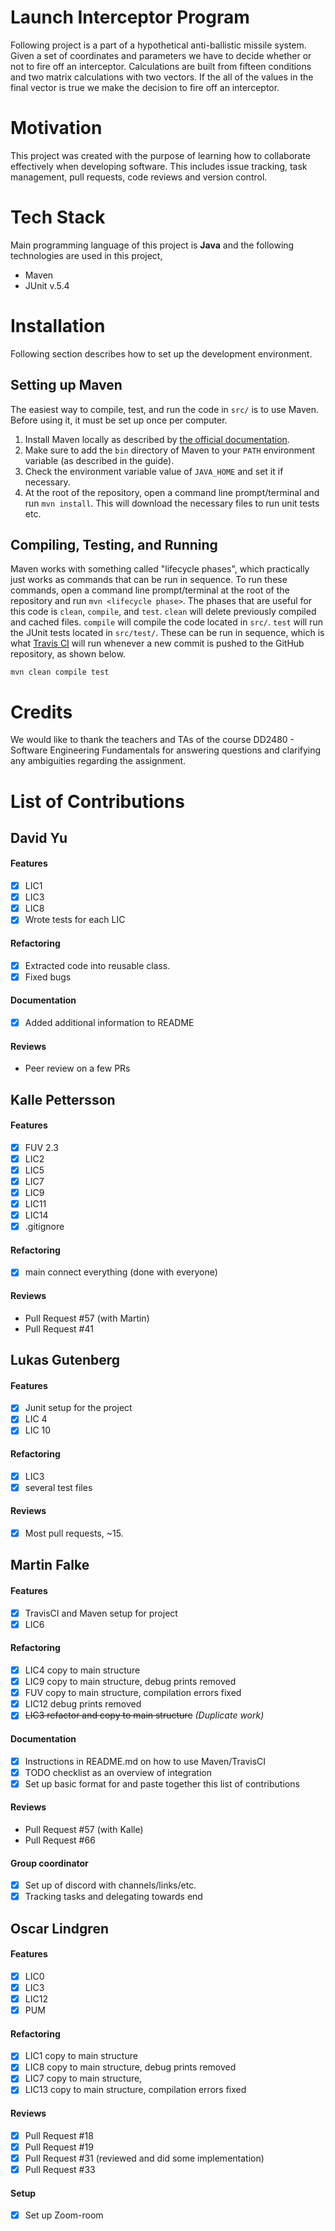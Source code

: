 # Launch Interceptor Program 
Following project is a part of a hypothetical anti-ballistic missile system. Given a set of coordinates and parameters we have to decide whether or not to fire off an interceptor. Calculations are built from fifteen conditions and two matrix calculations with two vectors. If the all of the values in the final vector is true we make the decision to fire off an interceptor. 

# Motivation 
This project was created with the purpose of learning how to collaborate effectively when developing software. This includes issue tracking, task management, pull requests, code reviews and version control. 

# Tech Stack 
Main programming language of this project is **Java** and the following technologies are used in this project, 
* Maven 
* JUnit v.5.4 

# Installation
Following section describes how to set up the development environment. 

## Setting up Maven
The easiest way to compile, test, and run the code in `src/` is to use Maven. Before using it, it must be set up once per computer.
1. Install Maven locally as described by [the official documentation](https://maven.apache.org/install.html).
2. Make sure to add the `bin` directory of Maven to your `PATH` environment variable (as described in the guide).
3. Check the environment variable value of `JAVA_HOME` and set it if necessary. 
4. At the root of the repository, open a command line prompt/terminal and run `mvn install`. This will download the necessary files to run unit tests etc.

## Compiling, Testing, and Running
Maven works with something called "lifecycle phases", which practically just works as commands that can be run in sequence. To run these commands, open a command line prompt/terminal at the root of the repository and run `mvn <lifecycle phase>`. The phases that are useful for this code is `clean`, `compile`, and `test`. `clean` will delete previously compiled and cached files. `compile` will compile the code located in `src/`. `test` will run the JUnit tests located in `src/test/`. These can be run in sequence, which is what [Travis CI](https://docs.travis-ci.com/) will run whenever a new commit is pushed to the GitHub repository, as shown below.

`mvn clean compile test`

# Credits 
We would like to thank the teachers and TAs of the course DD2480 - Software Engineering Fundamentals for answering questions and clarifying any ambiguities regarding the assignment. 


# List of Contributions

## David Yu
#### Features
- [x] LIC1
- [x] LIC3
- [x] LIC8
- [x] Wrote tests for each LIC
#### Refactoring
- [x] Extracted code into reusable class.
- [x] Fixed bugs
#### Documentation
- [x] Added additional information to README
#### Reviews
- Peer review on a few PRs

## Kalle Pettersson
#### Features
- [x] FUV 2.3
- [x] LIC2
- [x] LIC5
- [x] LIC7
- [x] LIC9
- [x] LIC11
- [x] LIC14
- [x] .gitignore
#### Refactoring
- [x] main connect everything (done with everyone)
#### Reviews
- Pull Request #57 (with Martin)
- Pull Request #41

## Lukas Gutenberg
#### Features
- [x] Junit setup for the project
- [x] LIC 4
- [x] LIC 10
#### Refactoring
- [x] LIC3
- [x] several test files
#### Reviews
- [x] Most pull requests, ~15.

## Martin Falke
#### Features
- [x] TravisCI and Maven setup for project
- [x] LIC6
#### Refactoring
- [x] LIC4 copy to main structure
- [x] LIC9 copy to main structure, debug prints removed
- [x] FUV copy to main structure, compilation errors fixed
- [x] LIC12 debug prints removed
- [x] ~~LIC3 refactor and copy to main structure~~ *(Duplicate work)*
#### Documentation
- [x] Instructions in README.md on how to use Maven/TravisCI
- [x] TODO checklist as an overview of integration
- [x] Set up basic format for and paste together this list of contributions
#### Reviews
- Pull Request #57 (with Kalle)
- Pull Request #66
#### Group coordinator
- [x] Set up of discord with channels/links/etc.
- [x] Tracking tasks and delegating towards end

## Oscar Lindgren
#### Features
- [x] LIC0
- [x] LIC3
- [x] LIC12
- [x] PUM
#### Refactoring
- [x] LIC1 copy to main structure
- [x] LIC8 copy to main structure, debug prints removed
- [x] LIC7 copy to main structure,
- [x] LIC13 copy to main structure, compilation errors fixed
#### Reviews
- [x] Pull Request #18
- [x] Pull Request #19
- [x] Pull Request #31 (reviewed and did some implementation)
- [x] Pull Request #33
#### Setup
- [x] Set up Zoom-room